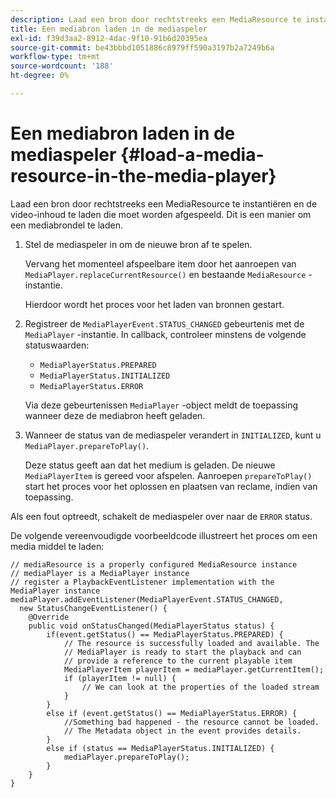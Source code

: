 ```yaml
---
description: Laad een bron door rechtstreeks een MediaResource te instantiëren en de video-inhoud te laden die moet worden afgespeeld. Dit is een manier om een mediabrondel te laden.
title: Een mediabron laden in de mediaspeler
exl-id: f39d3aa2-8912-4dac-9f10-91b6d20395ea
source-git-commit: be43bbbd1051886c8979ff590a3197b2a7249b6a
workflow-type: tm+mt
source-wordcount: '188'
ht-degree: 0%

---
```


# Een mediabron laden in de mediaspeler {#load-a-media-resource-in-the-media-player}

Laad een bron door rechtstreeks een MediaResource te instantiëren en de video-inhoud te laden die moet worden afgespeeld. Dit is een manier om een mediabrondel te laden.

1. Stel de mediaspeler in om de nieuwe bron af te spelen.

   Vervang het momenteel afspeelbare item door het aanroepen van `MediaPlayer.replaceCurrentResource()` en bestaande `MediaResource` -instantie.

   Hierdoor wordt het proces voor het laden van bronnen gestart.

1. Registreer de `MediaPlayerEvent.STATUS_CHANGED` gebeurtenis met de `MediaPlayer` -instantie. In callback, controleer minstens de volgende statuswaarden:

   * `MediaPlayerStatus.PREPARED`
   * `MediaPlayerStatus.INITIALIZED`
   * `MediaPlayerStatus.ERROR`

   Via deze gebeurtenissen `MediaPlayer` -object meldt de toepassing wanneer deze de mediabron heeft geladen.
1. Wanneer de status van de mediaspeler verandert in `INITIALIZED`, kunt u `MediaPlayer.prepareToPlay()`.

   Deze status geeft aan dat het medium is geladen. De nieuwe `MediaPlayerItem` is gereed voor afspelen. Aanroepen `prepareToPlay()` start het proces voor het oplossen en plaatsen van reclame, indien van toepassing.

Als een fout optreedt, schakelt de mediaspeler over naar de `ERROR` status.

De volgende vereenvoudigde voorbeeldcode illustreert het proces om een media middel te laden:

```java>
// mediaResource is a properly configured MediaResource instance 
// mediaPlayer is a MediaPlayer instance 
// register a PlaybackEventListener implementation with the MediaPlayer instance 
mediaPlayer.addEventListener(MediaPlayerEvent.STATUS_CHANGED,  
  new StatusChangeEventListener() { 
    @Override 
    public void onStatusChanged(MediaPlayerStatus status) { 
        if(event.getStatus() == MediaPlayerStatus.PREPARED) { 
            // The resource is successfully loaded and available. The  
            // MediaPlayer is ready to start the playback and can 
            // provide a reference to the current playable item 
            MediaPlayerItem playerItem = mediaPlayer.getCurrentItem(); 
            if (playerItem != null) { 
                // We can look at the properties of the loaded stream 
            } 
        } 
        else if (event.getStatus() == MediaPlayerStatus.ERROR) { 
            //Something bad happened - the resource cannot be loaded. 
            // The Metadata object in the event provides details. 
        } 
        else if (status == MediaPlayerStatus.INITIALIZED) { 
            mediaPlayer.prepareToPlay(); 
        } 
    } 
} 
```
